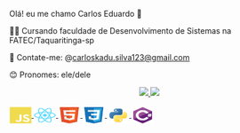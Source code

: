 Olá! eu me chamo Carlos Eduardo 👋


👨‍🎓 Cursando faculdade de Desenvolvimento de Sistemas na FATEC/Taquaritinga-sp

📩 Contate-me: @carloskadu.silva123@gmail.com

😊 Pronomes: ele/dele


<div align="center">
  <a href="https://github.com/Kadhz">
  <img height="180em" src="https://github-readme-stats.vercel.app/api?username=Kadhz&show_icons=true&theme=dark&include_all_commits=true&count_private=true"/>
  <img height="180em" src="https://github-readme-stats.vercel.app/api/top-langs/?username=Kadhz&layout=compact&langs_count=7&theme=dark"/>
</div>

</div>
<div style="display: inline_block"><br>
  <img align="center" alt="kadhz-Js" height="30" width="40" src="https://raw.githubusercontent.com/devicons/devicon/master/icons/javascript/javascript-plain.svg">
  <img align="center" alt="kadhz-React" height="30" width="40" src="https://raw.githubusercontent.com/devicons/devicon/master/icons/react/react-original.svg">
  <img align="center" alt="kadhz-HTML" height="30" width="40" src="https://raw.githubusercontent.com/devicons/devicon/master/icons/html5/html5-original.svg">
  <img align="center" alt="kadhz-CSS" height="30" width="40" src="https://raw.githubusercontent.com/devicons/devicon/master/icons/css3/css3-original.svg">
  <img align="center" alt="kadhz-Python" height="30" width="40" src="https://raw.githubusercontent.com/devicons/devicon/master/icons/python/python-original.svg">
  <img align="center" alt="kadhz-Csharp" height="30" width="40" src="https://raw.githubusercontent.com/devicons/devicon/master/icons/csharp/csharp-original.svg">
</div>
